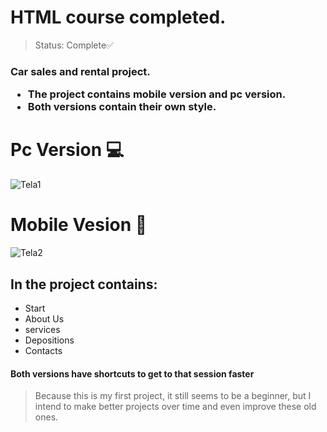 <h1>HTML course completed.</h1> 

>Status: Complete✅

<h3> Car sales and rental project.</3>

 * The project contains mobile version and pc version.
 * Both versions contain their own style.

# Pc Version 💻
![Tela1](https://user-images.githubusercontent.com/94867953/154732058-ba3a0ebf-1817-4be7-924d-439008191205.png)

# Mobile Vesion 📱
![Tela2](https://user-images.githubusercontent.com/94867953/154732291-c9e2dffc-b385-47e0-8088-15d096b7f387.png)



## In the project contains:


* Start
* About Us
* services
* Depositions
* Contacts

<h4>Both versions have shortcuts to get to that session faster</h4>

> Because this is my first project, it still seems to be a beginner, but I intend to make better projects over time and even improve these old ones.
